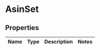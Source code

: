 # AsinSet

## Properties
Name | Type | Description | Notes
------------ | ------------- | ------------- | -------------
